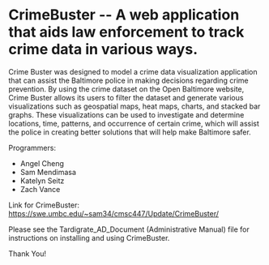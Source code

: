 # CrimeBuster -- A web application that aids law enforcement to track crime data in various ways.


Crime Buster was designed to model a crime data visualization application that can assist the Baltimore 
police in making decisions regarding crime prevention. By using the crime dataset on the Open Baltimore website, 
Crime Buster allows its users to filter the dataset and generate various visualizations such as geospatial maps, heat maps, charts, 
and stacked bar graphs. These visualizations can be used to investigate and determine locations, time, patterns, 
and occurrence of certain crime, which will assist the police in creating better solutions that will help make Baltimore safer. 

Programmers:
- Angel Cheng 
-	Sam Mendimasa 
-	Katelyn Seitz 
-	Zach Vance 

Link for CrimeBuster: https://swe.umbc.edu/~sam34/cmsc447/Update/CrimeBuster/

Please see the Tardigrate_AD_Document (Administrative Manual) file for instructions on installing and using CrimeBuster.

Thank You!
